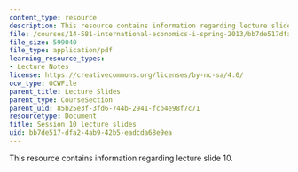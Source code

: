 ```yaml
---
content_type: resource
description: This resource contains information regarding lecture slide 10.
file: /courses/14-581-international-economics-i-spring-2013/bb7de517dfa24ab942b5eadcda68e9ea_MIT14_581S13_Lecslides10.pdf
file_size: 599040
file_type: application/pdf
learning_resource_types:
- Lecture Notes
license: https://creativecommons.org/licenses/by-nc-sa/4.0/
ocw_type: OCWFile
parent_title: Lecture Slides
parent_type: CourseSection
parent_uid: 85b25e3f-3fd6-744b-2941-fcb4e98f7c71
resourcetype: Document
title: Session 10 lecture slides
uid: bb7de517-dfa2-4ab9-42b5-eadcda68e9ea
---
```

This resource contains information regarding lecture slide 10.